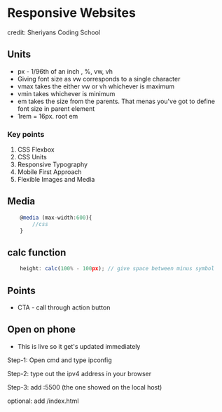 # Responsive Websites

credit: Sheriyans Coding School

## Units

- px - 1/96th of an inch , %, vw, vh
- Giving font size as vw corresponds to a single character
- vmax takes the either vw or vh whichever is maximum
- vmin takes whichever is minimum
- em takes the size from the parents. That menas you've got to define font size in parent element
- 1rem = 16px. root em

### Key points

1. CSS Flexbox
2. CSS Units
3. Responsive Typography
4. Mobile First Approach
5. Flexible Images and Media

## Media

```js
    @media (max-width:600){
        //css
    }
```

## calc function

```js
    height: calc(100% - 100px); // give space between minus symbol
```

## Points

- CTA - call through action button

## Open on phone

- This is live so it get's updated immediately

Step-1: Open cmd and type ipconfig

Step-2: type out the ipv4 address in your browser

Step-3: add :5500 (the one showed on the local host)

optional: add /index.html
